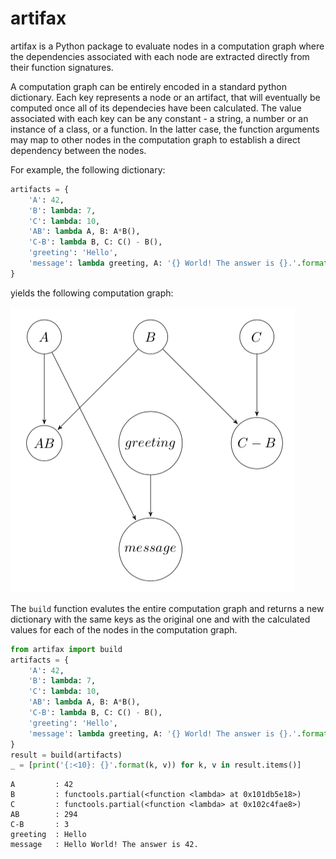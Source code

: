 # artifax

artifax is a Python package to evaluate nodes in a computation graph where
the dependencies associated with each node are extracted directly from their
function signatures.

A computation graph can be entirely encoded in a standard python dictionary.
Each key represents a node or an artifact, that will eventually be computed
once all of its dependecies have been calculated. The value associated with
each key can be any constant - a string, a number or an instance of a class,
or a function. In the latter case, the function arguments may map to other nodes
in the computation graph to establish a direct dependency between the nodes.

For example, the following dictionary:

```python
artifacts = {
    'A': 42,
    'B': lambda: 7,
    'C': lambda: 10,
    'AB': lambda A, B: A*B(),
    'C-B': lambda B, C: C() - B(),
    'greeting': 'Hello',
    'message': lambda greeting, A: '{} World! The answer is {}.'.format(greeting, A)
}
```
yields the following computation graph:

![Screenshot](sample-dag.png)

The `build` function evalutes the entire computation graph and returns a new dictionary
with the same keys as the original one and with the calculated values for each of the nodes
in the computation graph.

```python
from artifax import build
artifacts = {
    'A': 42,
    'B': lambda: 7,
    'C': lambda: 10,
    'AB': lambda A, B: A*B(),
    'C-B': lambda B, C: C() - B(),
    'greeting': 'Hello',
    'message': lambda greeting, A: '{} World! The answer is {}.'.format(greeting, A)
}
result = build(artifacts)
_ = [print('{:<10}: {}'.format(k, v)) for k, v in result.items()]
```
```shell
A         : 42
B         : functools.partial(<function <lambda> at 0x101db5e18>)
C         : functools.partial(<function <lambda> at 0x102c4fae8>)
AB        : 294
C-B       : 3
greeting  : Hello
message   : Hello World! The answer is 42.
```
